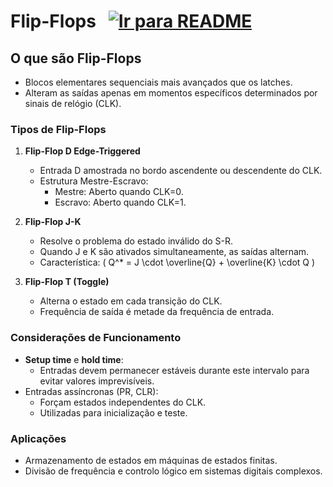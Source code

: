 # Flip-Flops &nbsp; [![Ir para README](https://img.shields.io/badge/Indice-Verde?style=for-the-badge)](../../README.md#indice)

## O que são Flip-Flops
- Blocos elementares sequenciais mais avançados que os latches.
- Alteram as saídas apenas em momentos específicos determinados por sinais de relógio (CLK).

### Tipos de Flip-Flops

1. **Flip-Flop D Edge-Triggered**
   - Entrada D amostrada no bordo ascendente ou descendente do CLK.
   - Estrutura Mestre-Escravo:
     - Mestre: Aberto quando CLK=0.
     - Escravo: Aberto quando CLK=1.

2. **Flip-Flop J-K**
   - Resolve o problema do estado inválido do S-R.
   - Quando J e K são ativados simultaneamente, as saídas alternam.
   - Característica: \( Q^* = J \cdot \overline{Q} + \overline{K} \cdot Q \)

3. **Flip-Flop T (Toggle)**
   - Alterna o estado em cada transição do CLK.
   - Frequência de saída é metade da frequência de entrada.

### Considerações de Funcionamento
- **Setup time** e **hold time**:
  - Entradas devem permanecer estáveis durante este intervalo para evitar valores imprevisíveis.
- Entradas assíncronas (PR, CLR):
  - Forçam estados independentes do CLK.
  - Utilizadas para inicialização e teste.

### Aplicações
- Armazenamento de estados em máquinas de estados finitas.
- Divisão de frequência e controlo lógico em sistemas digitais complexos.
